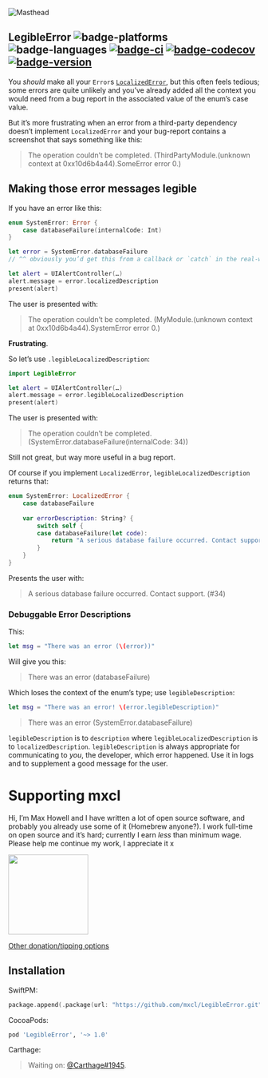 ![Masthead](../gh-pages/masthead.jpg)

## LegibleError ![badge-platforms][] ![badge-languages][] [![badge-ci][]][travis] [![badge-codecov][]][codecov] [![badge-version][]][cocoapods]

You *should* make all your `Error`s [`LocalizedError`], but this often feels
tedious; some errors are quite unlikely and you’ve already added all the context
you would need from a bug report in the associated value of the enum’s case
value.

But it’s more frustrating when an error from a third-party dependency doesn’t
implement `LocalizedError` and your bug-report contains a screenshot that says
something like this:

> The operation couldn’t be completed. (ThirdPartyModule.(unknown context at 0xx10d6b4a44).SomeError error 0.)

## Making those error messages legible

If you have an error like this:

```swift
enum SystemError: Error {
    case databaseFailure(internalCode: Int)
}

let error = SystemError.databaseFailure
// ^^ obviously you’d get this from a callback or `catch` in the real-world

let alert = UIAlertController(…)
alert.message = error.localizedDescription
present(alert)
```

The user is presented with:

> The operation couldn’t be completed. (MyModule.(unknown context at 0xx10d6b4a44).SystemError error 0.)

**Frustrating**.

So let’s use `.legibleLocalizedDescription`:

```swift
import LegibleError

let alert = UIAlertController(…)
alert.message = error.legibleLocalizedDescription
present(alert)
```

The user is presented with:

> The operation couldn’t be completed. (SystemError.databaseFailure(internalCode: 34))

Still not great, but way more useful in a bug report.

Of course if you implement `LocalizedError`, `legibleLocalizedDescription`
returns that:

```swift
enum SystemError: LocalizedError {
    case databaseFailure
    
    var errorDescription: String? {
        switch self {
        case databaseFailure(let code):
            return "A serious database failure occurred. Contact support. (#\(code))"
        }
    }
}
```

Presents the user with:

> A serious database failure occurred. Contact support. (#34)

### Debuggable Error Descriptions

This:

```swift
let msg = "There was an error (\(error))"
```

Will give you this:

> There was an error (databaseFailure)

Which loses the context of the enum’s type; use `legibleDescription`:

```swift
let msg = "There was an error! \(error.legibleDescription)"
```

> There was an error (SystemError.databaseFailure)

`legibleDescription` is to `description` where `legibleLocalizedDescription` is
to `localizedDescription`. `legibleDescription` is always appropriate for
communicating to *you*, the developer, which error happened. Use it in logs and
to supplement a good message for the user.

# Supporting mxcl

Hi, I’m Max Howell and I have written a lot of open source software, and
probably you already use some of it (Homebrew anyone?). I work full-time on
open source and it’s hard; currently I earn *less* than minimum wage. Please
help me continue my work, I appreciate it x

<a href="https://www.patreon.com/mxcl">
	<img src="https://c5.patreon.com/external/logo/become_a_patron_button@2x.png" width="160">
</a>

[Other donation/tipping options](http://mxcl.github.io/donate/)

## Installation

SwiftPM:

```swift
package.append(.package(url: "https://github.com/mxcl/LegibleError.git", from: "1.0.0"))
```

CocoaPods:

```ruby
pod 'LegibleError', '~> 1.0'
```

Carthage:

> Waiting on: [@Carthage#1945].


[badge-platforms]: https://img.shields.io/badge/platforms-macOS%20%7C%20Linux%20%7C%20iOS%20%7C%20tvOS%20%7C%20watchOS-lightgrey.svg
[badge-languages]: https://img.shields.io/badge/swift-4.2%20%7C%205.0-orange.svg
[badge-codecov]: https://codecov.io/gh/mxcl/LegibleError/branch/master/graph/badge.svg
[badge-version]: https://img.shields.io/cocoapods/v/LegibleError.svg?label=version
[badge-ci]: https://travis-ci.com/mxcl/LegibleError.svg

[travis]: https://travis-ci.com/mxcl/LegibleError
[codecov]: https://codecov.io/gh/mxcl/LegibleError
[cocoapods]: https://cocoapods.org/pods/LegibleError

[`LocalizedError`]: https://developer.apple.com/documentation/foundation/localizederror
[@Carthage#1945]: https://github.com/Carthage/Carthage/pull/1945
